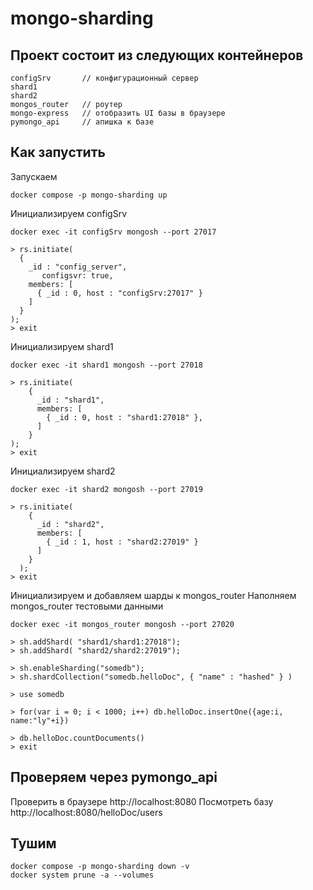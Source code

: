 # mongo-sharding

## Проект состоит из следующих контейнеров

```
configSrv       // конфигурационный сервер
shard1
shard2
mongos_router   // роутер
mongo-express   // отобразить UI базы в браузере
pymongo_api     // апишка к базе
```

## Как запустить

Запускаем

```shell
docker compose -p mongo-sharding up
```

Инициализируем configSrv 

```shell
docker exec -it configSrv mongosh --port 27017

> rs.initiate(
  {
    _id : "config_server",
       configsvr: true,
    members: [
      { _id : 0, host : "configSrv:27017" }
    ]
  }
);
> exit
```

Инициализируем shard1 

```shell
docker exec -it shard1 mongosh --port 27018

> rs.initiate(
    {
      _id : "shard1",
      members: [
        { _id : 0, host : "shard1:27018" },
      ]
    }
);
> exit
```

Инициализируем shard2

```shell
docker exec -it shard2 mongosh --port 27019

> rs.initiate(
    {
      _id : "shard2",
      members: [
        { _id : 1, host : "shard2:27019" }
      ]
    }
  );
> exit
```

Инициализируем и добавляем шарды к mongos_router
Наполняем mongos_router тестовыми данными

```shell
docker exec -it mongos_router mongosh --port 27020

> sh.addShard( "shard1/shard1:27018");
> sh.addShard( "shard2/shard2:27019");

> sh.enableSharding("somedb");
> sh.shardCollection("somedb.helloDoc", { "name" : "hashed" } )

> use somedb

> for(var i = 0; i < 1000; i++) db.helloDoc.insertOne({age:i, name:"ly"+i})

> db.helloDoc.countDocuments() 
> exit
```


## Проверяем через pymongo_api

Проверить в браузере http://localhost:8080
Посмотреть базу http://localhost:8080/helloDoc/users

## Тушим

```shell
docker compose -p mongo-sharding down -v
docker system prune -a --volumes
```